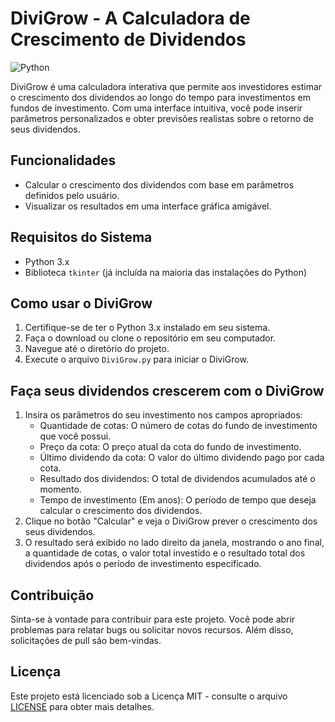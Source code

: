 # DiviGrow - A Calculadora de Crescimento de Dividendos

![Python](https://img.shields.io/badge/Python-3.x-blue)

DiviGrow é uma calculadora interativa que permite aos investidores estimar o crescimento dos dividendos ao longo do tempo para investimentos em fundos de investimento. Com uma interface intuitiva, você pode inserir parâmetros personalizados e obter previsões realistas sobre o retorno de seus dividendos.

## Funcionalidades

* Calcular o crescimento dos dividendos com base em parâmetros definidos pelo usuário.
* Visualizar os resultados em uma interface gráfica amigável.

## Requisitos do Sistema

* Python 3.x
* Biblioteca `tkinter` (já incluída na maioria das instalações do Python)

## Como usar o DiviGrow

1. Certifique-se de ter o Python 3.x instalado em seu sistema.
2. Faça o download ou clone o repositório em seu computador.
3. Navegue até o diretório do projeto.
4. Execute o arquivo `DiviGrow.py` para iniciar o DiviGrow.

## Faça seus dividendos crescerem com o DiviGrow

1. Insira os parâmetros do seu investimento nos campos apropriados:
   * Quantidade de cotas: O número de cotas do fundo de investimento que você possui.
   * Preço da cota: O preço atual da cota do fundo de investimento.
   * Último dividendo da cota: O valor do último dividendo pago por cada cota.
   * Resultado dos dividendos: O total de dividendos acumulados até o momento.
   * Tempo de investimento (Em anos): O período de tempo que deseja calcular o crescimento dos dividendos.
2. Clique no botão "Calcular" e veja o DiviGrow prever o crescimento dos seus dividendos.
3. O resultado será exibido no lado direito da janela, mostrando o ano final, a quantidade de cotas, o valor total investido e o resultado total dos dividendos após o período de investimento especificado.

## Contribuição

Sinta-se à vontade para contribuir para este projeto. Você pode abrir problemas para relatar bugs ou solicitar novos recursos. Além disso, solicitações de pull são bem-vindas.

## Licença

Este projeto está licenciado sob a Licença MIT - consulte o arquivo [LICENSE](https://chat.openai.com/c/LICENSE) para obter mais detalhes.
